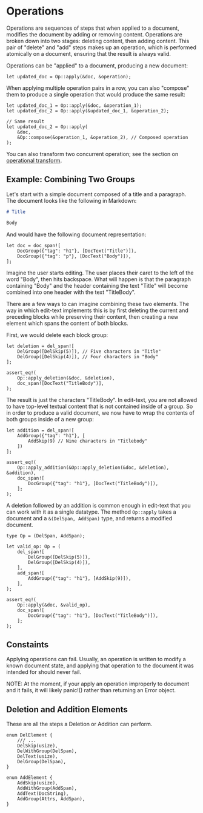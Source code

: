 # Operations

Operations are sequences of steps that when applied to a document, modifies the document by adding or removing content. Operations are
broken down into two stages: deleting content, then adding content. This pair of "delete" and "add" steps makes up an operation, which is performed atomically on a document, ensuring that the result is always valid.

Operations can be "applied" to a document, producing a new document:

```rust,noplaypen
let updated_doc = Op::apply(&doc, &operation);
```

When applying multiple operation pairs in a row, you can also "compose" them to
produce a single operation that would produce the same result:

```rust,noplaypen
let updated_doc_1 = Op::apply(&doc, &operation_1);
let updated_doc_2 = Op::apply(&updated_doc_1, &operation_2);

// Same result
let updated_doc_2 = Op::apply(
    &doc,
    &Op::compose(&operation_1, &operation_2), // Composed operation
);
```

You can also transform two concurrent operation; see the section on [operational transform](rtf-ot.html).


## Example: Combining Two Groups

Let's start with a simple document composed of a title and a paragraph. The document
looks like the following in Markdown:

```markdown
# Title

Body
```

And would have the following document representation:

```rust,noplaypen
let doc = doc_span![
    DocGroup({"tag": "h1"}, [DocText("Title")]),
    DocGroup({"tag": "p"}, [DocText("Body")]),
];
```

Imagine the user starts editing. The user places their caret to the left of the word "Body", then hits backspace. What will happen is that the paragraph containing "Body" and the header containing the text "Title" will become combined into one header with the text "TitleBody".

There are a few ways to can imagine combining these two elements. The way in which edit-text implements this is by first deleting
the current and preceding blocks while preserving their content, then creating a new element
which spans the content of both blocks.

First, we would delete each block group:

```rust,noplaypen
let deletion = del_span![
    DelGroup([DelSkip(5)]), // Five characters in "Title"
    DelGroup([DelSkip(4)]), // Four characters in "Body"
];

assert_eq!(
    Op::apply_deletion(&doc, &deletion),
    doc_span![DocText("TitleBody")],
);
```

The result is just the characters "TitleBody". In edit-text, you are not allowed to have top-level textual content that is not contained inside of a group. So in order to produce a valid document, we now have to wrap the contents of both groups inside of a new group:

```rust,noplaypen
let addition = del_span![
    AddGroup({"tag": "h1"}, [
        AddSkip(9) // Nine characters in "Titlebody"
    ])
];

assert_eq!(
    Op::apply_addition(&Op::apply_deletion(&doc, &deletion), &addition),
    doc_span![
        DocGroup({"tag": "h1"}, [DocText("TitleBody")]),
    ];
);
```

A deletion followed by an addition is common enough in edit-text that you can work with it as a single datatype. The method `Op::apply` takes a document and a `&(DelSpan, AddSpan)` type, and returns a modified document.

```rust,noplaypen
type Op = (DelSpan, AddSpan);

let valid_op: Op = (
    del_span![
        DelGroup([DelSkip(5)]),
        DelGroup([DelSkip(4)]),
    ],
    add_span![
        AddGroup({"tag": "h1"}, [AddSkip(9)]),
    ],
);

assert_eq!(
    Op::apply(&doc, &valid_op),
    doc_span![
        DocGroup({"tag": "h1"}, [DocText("TitleBody")]),
    ];
);
```

## Constaints

Applying operations can fail. Usually, an operation is written to modify a known
document state, and applying that operation to the document it was intended for
should never fail.

NOTE: At the moment, if your apply an operation improperly to document and it
fails, it will likely panic!() rather than returning an Error object.

## Deletion and Addition Elements

These are all the steps a Deletion or Addition can perform.

```rust,noplaypen
enum DelElement {
    /// ...
    DelSkip(usize),
    DelWithGroup(DelSpan),
    DelText(usize),
    DelGroup(DelSpan),
}
```

```rust,noplaypen
enum AddElement {
    AddSkip(usize),
    AddWithGroup(AddSpan),
    AddText(DocString),
    AddGroup(Attrs, AddSpan),
}
```
